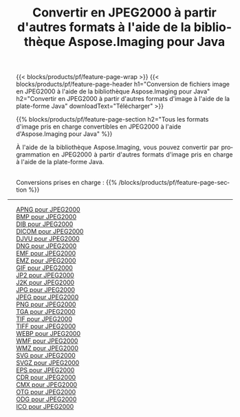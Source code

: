 ﻿---
title: Convertir en JPEG2000 à partir d'autres formats à l'aide de la bibliothèque Aspose.Imaging pour Java 
weight: 3920
url: /fr/java/conversion/to/jpeg2000 
lang: fr
langdirlevel: 2
locales: zh-hans,ja,it,ru,de,es,fr,nl,id,lt,pl,pt,vi,tr,ko,zh-hant,ar,hi,th,sv,cs,uk,he
description: En utilisant Aspose.Imaging, vous pouvez convertir en JPEG2000 à partir d'autres formats en utilisant Java
---

{{< blocks/products/pf/feature-page-wrap >}}
{{< blocks/products/pf/feature-page-header h1="Conversion de fichiers image en JPEG2000 à l'aide de la bibliothèque Aspose.Imaging pour Java" h2="Convertir en JPEG2000 à partir d'autres formats d'image à l'aide de la plate-forme Java" downloadText="Télécharger" >}}


{{% blocks/products/pf/feature-page-section  h2="Tous les formats d'image pris en charge convertibles en JPEG2000 à l'aide d'Aspose.Imaging pour Java" %}}
<p align=justify>À l'aide de la bibliothèque Aspose.Imaging, vous pouvez convertir par programmation en JPEG2000 à partir d'autres formats d'image pris en charge à l'aide de la plate-forme Java.</p>
<br/>
Conversions prises en charge :
{{% /blocks/products/pf/feature-page-section %}}
<div class="container-fluid productfamilypage bg-gray">
    <div class="convertypes bg-gray agp-content section">
        <div class="container">
		<hr style="margin-left:-20px;"/>
		<div class="row other-converters">
		    <div class='col-md-2 other-converter remove-lp remove-rp'><a href="/imaging/fr/java/conversion/apng-to-jpeg2000" >APNG pour JPEG2000</a></div>
<div class='col-md-2 other-converter remove-lp remove-rp'><a href="/imaging/fr/java/conversion/bmp-to-jpeg2000" >BMP pour JPEG2000</a></div>
<div class='col-md-2 other-converter remove-lp remove-rp'><a href="/imaging/fr/java/conversion/dib-to-jpeg2000" >DIB pour JPEG2000</a></div>
<div class='col-md-2 other-converter remove-lp remove-rp'><a href="/imaging/fr/java/conversion/dicom-to-jpeg2000" >DICOM pour JPEG2000</a></div>
<div class='col-md-2 other-converter remove-lp remove-rp'><a href="/imaging/fr/java/conversion/djvu-to-jpeg2000" >DJVU pour JPEG2000</a></div>
<div class='col-md-2 other-converter remove-lp remove-rp'><a href="/imaging/fr/java/conversion/dng-to-jpeg2000" >DNG pour JPEG2000</a></div>
<div class='col-md-2 other-converter remove-lp remove-rp'><a href="/imaging/fr/java/conversion/emf-to-jpeg2000" >EMF pour JPEG2000</a></div>
<div class='col-md-2 other-converter remove-lp remove-rp'><a href="/imaging/fr/java/conversion/emz-to-jpeg2000" >EMZ pour JPEG2000</a></div>
<div class='col-md-2 other-converter remove-lp remove-rp'><a href="/imaging/fr/java/conversion/gif-to-jpeg2000" >GIF pour JPEG2000</a></div>
<div class='col-md-2 other-converter remove-lp remove-rp'><a href="/imaging/fr/java/conversion/jp2-to-jpeg2000" >JP2 pour JPEG2000</a></div>
<div class='col-md-2 other-converter remove-lp remove-rp'><a href="/imaging/fr/java/conversion/j2k-to-jpeg2000" >J2K pour JPEG2000</a></div>
<div class='col-md-2 other-converter remove-lp remove-rp'><a href="/imaging/fr/java/conversion/jpg-to-jpeg2000" >JPG pour JPEG2000</a></div>
<div class='col-md-2 other-converter remove-lp remove-rp'><a href="/imaging/fr/java/conversion/jpeg-to-jpeg2000" >JPEG pour JPEG2000</a></div>
<div class='col-md-2 other-converter remove-lp remove-rp'><a href="/imaging/fr/java/conversion/png-to-jpeg2000" >PNG pour JPEG2000</a></div>
<div class='col-md-2 other-converter remove-lp remove-rp'><a href="/imaging/fr/java/conversion/tga-to-jpeg2000" >TGA pour JPEG2000</a></div>
<div class='col-md-2 other-converter remove-lp remove-rp'><a href="/imaging/fr/java/conversion/tif-to-jpeg2000" >TIF pour JPEG2000</a></div>
<div class='col-md-2 other-converter remove-lp remove-rp'><a href="/imaging/fr/java/conversion/tiff-to-jpeg2000" >TIFF pour JPEG2000</a></div>
<div class='col-md-2 other-converter remove-lp remove-rp'><a href="/imaging/fr/java/conversion/webp-to-jpeg2000" >WEBP pour JPEG2000</a></div>
<div class='col-md-2 other-converter remove-lp remove-rp'><a href="/imaging/fr/java/conversion/wmf-to-jpeg2000" >WMF pour JPEG2000</a></div>
<div class='col-md-2 other-converter remove-lp remove-rp'><a href="/imaging/fr/java/conversion/wmz-to-jpeg2000" >WMZ pour JPEG2000</a></div>
<div class='col-md-2 other-converter remove-lp remove-rp'><a href="/imaging/fr/java/conversion/svg-to-jpeg2000" >SVG pour JPEG2000</a></div>
<div class='col-md-2 other-converter remove-lp remove-rp'><a href="/imaging/fr/java/conversion/svgz-to-jpeg2000" >SVGZ pour JPEG2000</a></div>
<div class='col-md-2 other-converter remove-lp remove-rp'><a href="/imaging/fr/java/conversion/eps-to-jpeg2000" >EPS pour JPEG2000</a></div>
<div class='col-md-2 other-converter remove-lp remove-rp'><a href="/imaging/fr/java/conversion/cdr-to-jpeg2000" >CDR pour JPEG2000</a></div>
<div class='col-md-2 other-converter remove-lp remove-rp'><a href="/imaging/fr/java/conversion/cmx-to-jpeg2000" >CMX pour JPEG2000</a></div>
<div class='col-md-2 other-converter remove-lp remove-rp'><a href="/imaging/fr/java/conversion/otg-to-jpeg2000" >OTG pour JPEG2000</a></div>
<div class='col-md-2 other-converter remove-lp remove-rp'><a href="/imaging/fr/java/conversion/odg-to-jpeg2000" >ODG pour JPEG2000</a></div>
<div class='col-md-2 other-converter remove-lp remove-rp'><a href="/imaging/fr/java/conversion/ico-to-jpeg2000" >ICO pour JPEG2000</a></div>
                </div>
        </div>
    </div>
</div>
<br/>

